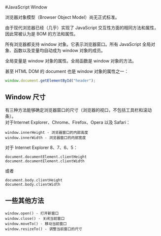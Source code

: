 #JavaScript Window

浏览器对象模型（Browser Object Model）尚无正式标准。

	
由于现代浏览器已经（几乎）实现了 JavaScript 交互性方面的相同方法和属性，因此常被认为是 BOM 的方法和属性。	

所有浏览器都支持 window 对象。它表示浏览器窗口。所有 JavaScript 全局对象、函数以及变量均自动成为 window 对象的成员。	

全局变量是 window 对象的属性。全局函数是 window 对象的方法。

甚至 HTML DOM 的 document 也是 window 对象的属性之一：

```javascript
window.document.getElementById("header");
```

## Window 尺寸

有三种方法能够确定浏览器窗口的尺寸（浏览器的视口，不包括工具栏和滚动条）。		
对于Internet Explorer、Chrome、Firefox、Opera 以及 Safari：

```
window.innerHeight - 浏览器窗口的内部高度		
window.innerWidth - 浏览器窗口的内部宽度
```		
		
对于 Internet Explorer 8、7、6、5：

```
document.documentElement.clientHeight	
document.documentElement.clientWidth	
```	
	
或者	
	
```
document.body.clientHeight		
document.body.clientWidth
```	
	
## 一些其他方法	
	
```
window.open() - 打开新窗口		
window.close() - 关闭当前窗口		
window.moveTo() - 移动当前窗口		
window.resizeTo() - 调整当前窗口的尺寸
```		
